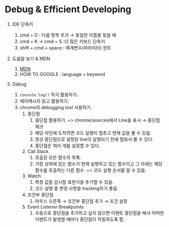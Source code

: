 # Debug & Efficient Developing

1. IDE 단축키
   1. cmd + D : 다음 항목 추가 &rarr; 동일한 이름을 찾을 때
   2. cmd + K &rarr; cmd + S :더 많은 키보드 단축키
   3. shift + cmd + space : 매개변수(파라미터) 힌트

2. 도움말 보기 & MDN
   1. [MDN](https://developer.mozilla.org/ko/)
   2. HOW TO GOOGLE : language + keyword

3. Debug
   1. `console.log()` 적극 활용하기.
   2. 에러메시지 읽고 활용하기.
   3. chrome의 debugging tool 사용하기.
      1. 중단점
         1. 중단점 활용하기. => chrome/sources에서 Line을 표시 &rarr; 중단점 체크
         2. 해당 라인에 도착하면 코드 실행이 멈추고 현재 값을 볼 수 있음.
         3. 항상 중단점으로 설정된 line이 실행되기 전에 멈춰서 볼 수 있다.
         4. 중단점은 여러 개를 설정할 수 있다. 
      2. Call Stack
         1. 호출된 모든 함수의 목록.
         2. 가장 상위에 있는 함수가 현재 실행하고 있는 함수이고 그 아래는 해당 함수를 호출하는 다른 함수. => 코드 실행 순서를 알 수 있음.
      3. Watch
         1. 특정 값을 감시할 표현식을 추가할 수 있음.
         2. 코드 실행 중 변경 사항을 tracking하기 좋음.
      4. 조건부 중단점
         1. 마우스 오른쪽 &rarr; 조건부 중단점 추가 &rarr; 조건 설정
      5. Event Listener Breakpoints
         1. 수동으로 중단점을 추가하고 싶지 않으면 이벤트 중단점을 해서 어떠한 이벤트가 발생할 때마다 중단점이 작동하도록 함.